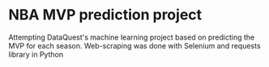 # NBA MVP prediction project

Attempting DataQuest's machine learning project based on predicting the MVP for each season. Web-scraping was done with Selenium and requests library in Python
